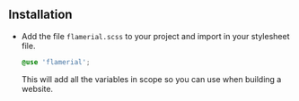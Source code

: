 ## Installation

- Add the file `flamerial.scss` to your project and import in your stylesheet
  file.

  ```scss
  @use 'flamerial';
  ```

  This will add all the variables in scope so you can use when building a
  website.
